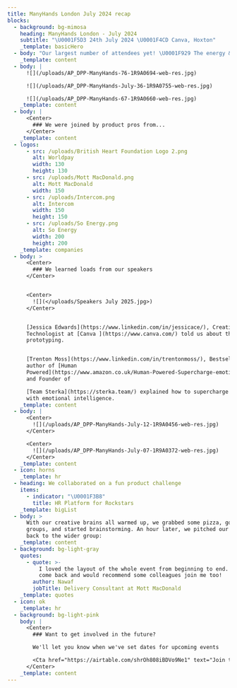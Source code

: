```yaml
---
title: ManyHands London July 2024 recap
blocks:
  - background: bg-mimosa
    heading: ManyHands London - July 2024
    subtitle: "\U0001F5D3️ 24th July 2024 \U0001F4CD Canva, Hoxton"
    _template: basicHero
  - body: "Our largest number of attendees yet! \U0001F929 The energy & enthusiasm was infectious. Who knew product people were so good at acting out user personas?\n"
    _template: content
  - body: |
      ![](/uploads/AP_DPP-ManyHands-76-1R9A0694-web-res.jpg)

      ![](/uploads/AP_DPP-ManyHands-July-36-1R9A0755-web-res.jpg)

      ![](/uploads/AP_DPP-ManyHands-67-1R9A0660-web-res.jpg)
    _template: content
  - body: |
      <Center>
        ### We were joined by product pros from...
      </Center>
    _template: content
  - logos:
      - src: /uploads/British Heart Foundation Logo 2.png
        alt: Worldpay
        width: 130
        height: 130
      - src: /uploads/Mott MacDonald.png
        alt: Mott MacDonald
        width: 150
      - src: /uploads/Intercom.png
        alt: Intercom
        width: 150
        height: 150
      - src: /uploads/So Energy.png
        alt: So Energy
        width: 200
        height: 200
    _template: companies
  - body: >
      <Center>
        ### We learned loads from our speakers
      </Center>


      <Center>
        ![](</uploads/Speakers July 2025.jpg>)
      </Center>


      [Jessica Edwards](https://www.linkedin.com/in/jessicace/), Creative
      Technologist at [Canva ](https://www.canva.com/) told us about the art of
      prototyping.


      [Trenton Moss](https://www.linkedin.com/in/trentonmoss/), Bestselling
      author of [Human
      Powered](https://www.amazon.co.uk/Human-Powered-Supercharge-emotional-intelligence-ebook/dp/B09D46R31Q)
      and Founder of

      [Team Sterka](https://sterka.team/) explained how to supercharge yourself
      with emotional intelligence.
    _template: content
  - body: |
      <Center>
        ![](/uploads/AP_DPP-ManyHands-July-12-1R9A0456-web-res.jpg)
      </Center>

      <Center>
        ![](/uploads/AP_DPP-ManyHands-July-07-1R9A0372-web-res.jpg)
      </Center>
    _template: content
  - icon: horns
    _template: hr
  - heading: We collaborated on a fun product challenge
    items:
      - indicator: "\U0001F3B8"
        title: HR Platform for Rockstars
    _template: bigList
  - body: >
      With our creative brains all warmed up, we grabbed some pizza, got into
      groups, and started brainstorming. An hour later, we pitched our ideas
      back to the wider group:
    _template: content
  - background: bg-light-gray
    quotes:
      - quote: >-
          I loved the layout of the whole event from beginning to end. I'd 100%
          come back and would recommend some colleagues join me too!
        author: Nawaf
        jobTitle: Delivery Consultant at Mott MacDonald
    _template: quotes
  - icon: ok
    _template: hr
  - background: bg-light-pink
    body: |
      <Center>
        ### Want to get involved in the future?

        We'll let you know when we've set dates for upcoming events

        <Cta href="https://airtable.com/shrOh808iBDVo9Ne1" text="Join the list" />
      </Center>
    _template: content
---
```



